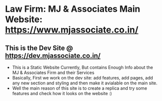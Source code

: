 # Law Firm: MJ &amp; Associates Main Website: https://www.mjassociate.co.in/

## This is the Dev Site @ https://dev.mjassociate.co.in/
- This is a Static Website Currently, But contains Enough Info about the MJ & Associates Firm and their Services
- Basically, First we work on the dev site: add features, add pages, add any new section and styling and then make it avialable on the main site.
- Well the main reason of this site is to create a replica and try some features and check how it looks on the website :)
